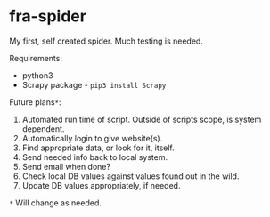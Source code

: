 # fra-spider
My first, self created spider. Much testing is needed.

Requirements:
- python3
- Scrapy package - `pip3 install Scrapy`

Future plans`*`:
1. Automated run time of script. Outside of scripts scope, is system dependent.
1. Automatically login to give website(s).
1. Find appropriate data, or look for it, itself.
1. Send needed info back to local system.
1. Send email when done?
1. Check local DB values against values found out in the wild.
1. Update DB values appropriately, if needed.

`*` Will change as needed.
